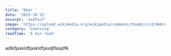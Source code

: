 ```yaml
---
title: 'Dear '
date: '2025-10-31'
excerpt: 'asdfasf'
image: 'https://upload.wikimedia.org/wikipedia/commons/thumb/c/cd/Ambrogio_Lorenzetti_-_Allegory_of_Good_Government_-_Google_Art_Project.jpg/1200px-Ambrogio_Lorenzetti_-_Allegory_of_Good_Government_-_Google_Art_Project.jpg?20130108112130'
category: 'Learning'
readTime: '5 min read'
---
```


adlkfjaskldfjaskldfjasdjflasjdfk
